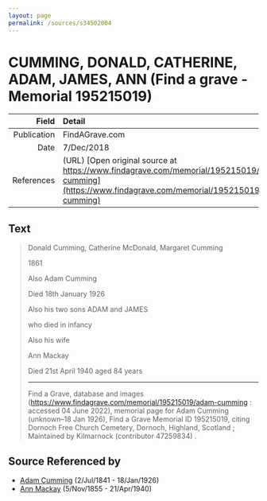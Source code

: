 ```yaml
---
layout: page
permalink: /sources/s34502004
---
```


# CUMMING, DONALD, CATHERINE, ADAM, JAMES, ANN (Find a grave - Memorial 195215019)

Field | Detail
---:|:---
Publication | FindAGrave.com
Date | 7/Dec/2018
References | (URL) [Open original source at https://www.findagrave.com/memorial/195215019/adam-cumming](https://www.findagrave.com/memorial/195215019/adam-cumming)

## Text

> Donald Cumming, Catherine McDonald, Margaret Cumming
>
> 1861
>
> Also Adam Cumming
>
> Died 18th January 1926
>
> Also his two sons ADAM and JAMES
>
> who died in infancy
>
> Also his wife
>
> Ann Mackay
>
> Died 21st April 1940 aged 84 years
>
> ---
>
> Find a Grave, database and images (https://www.findagrave.com/memorial/195215019/adam-cumming : accessed 04 June 2022), memorial page for Adam Cumming (unknown–18 Jan 1926), Find a Grave Memorial ID 195215019, citing Dornoch Free Church Cemetery, Dornoch, Highland, Scotland ; Maintained by Kilmarnock (contributor 47259834) .
>

## Source Referenced by

* [Adam Cumming](../people/@55409960@-adam-cumming-b1841-7-2-d1926-1-18.md) (2/Jul/1841 - 18/Jan/1926)
* [Ann Mackay](../people/@74868546@-ann-mackay-b1855-11-5-d1940-4-21.md) (5/Nov/1855 - 21/Apr/1940)
